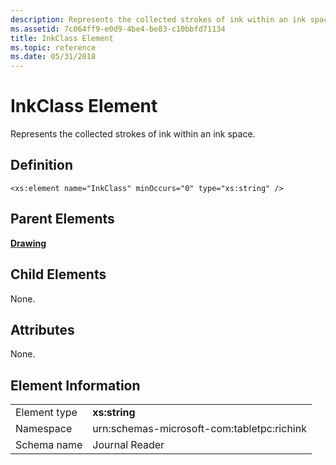 ```yaml
---
description: Represents the collected strokes of ink within an ink space.
ms.assetid: 7c064ff9-e0d9-4be4-be83-c10bbfd71134
title: InkClass Element
ms.topic: reference
ms.date: 05/31/2018
---
```


# InkClass Element

Represents the collected strokes of ink within an ink space.

## Definition

``` syntax
<xs:element name="InkClass" minOccurs="0" type="xs:string" />
```

## Parent Elements

[**Drawing**](drawing-element.md)

## Child Elements

None.

## Attributes

None.

## Element Information



|              |                                            |
|--------------|--------------------------------------------|
| Element type | **xs:string**                              |
| Namespace    | urn:schemas-microsoft-com:tabletpc:richink |
| Schema name  | Journal Reader                             |



 

 

 



